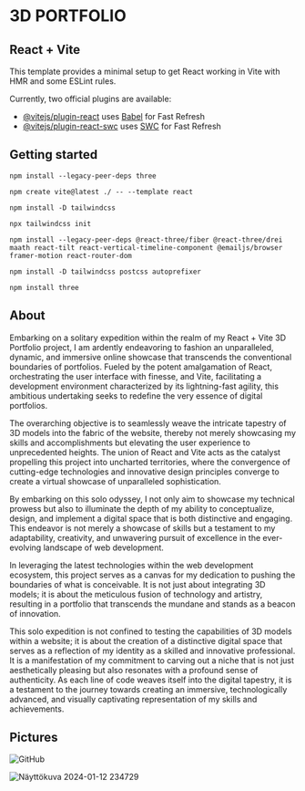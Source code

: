 # 3D PORTFOLIO
## React + Vite

This template provides a minimal setup to get React working in Vite with HMR and some ESLint rules.

Currently, two official plugins are available:

- [@vitejs/plugin-react](https://github.com/vitejs/vite-plugin-react/blob/main/packages/plugin-react/README.md) uses [Babel](https://babeljs.io/) for Fast Refresh
- [@vitejs/plugin-react-swc](https://github.com/vitejs/vite-plugin-react-swc) uses [SWC](https://swc.rs/) for Fast Refresh

## Getting started

`npm install --legacy-peer-deps three`

`npm create vite@latest ./ -- --template react`

`npm install -D tailwindcss`

`npx tailwindcss init`

`npm install --legacy-peer-deps @react-three/fiber @react-three/drei maath react-tilt react-vertical-timeline-component @emailjs/browser framer-motion react-router-dom`

`npm install -D tailwindcss postcss autoprefixer`

`npm install three`

## About

Embarking on a solitary expedition within the realm of my React + Vite 3D Portfolio project, I am ardently endeavoring to fashion an unparalleled, dynamic, and immersive online showcase that transcends the conventional boundaries of portfolios. Fueled by the potent amalgamation of React, orchestrating the user interface with finesse, and Vite, facilitating a development environment characterized by its lightning-fast agility, this ambitious undertaking seeks to redefine the very essence of digital portfolios.

The overarching objective is to seamlessly weave the intricate tapestry of 3D models into the fabric of the website, thereby not merely showcasing my skills and accomplishments but elevating the user experience to unprecedented heights. The union of React and Vite acts as the catalyst propelling this project into uncharted territories, where the convergence of cutting-edge technologies and innovative design principles converge to create a virtual showcase of unparalleled sophistication.

By embarking on this solo odyssey, I not only aim to showcase my technical prowess but also to illuminate the depth of my ability to conceptualize, design, and implement a digital space that is both distinctive and engaging. This endeavor is not merely a showcase of skills but a testament to my adaptability, creativity, and unwavering pursuit of excellence in the ever-evolving landscape of web development.

In leveraging the latest technologies within the web development ecosystem, this project serves as a canvas for my dedication to pushing the boundaries of what is conceivable. It is not just about integrating 3D models; it is about the meticulous fusion of technology and artistry, resulting in a portfolio that transcends the mundane and stands as a beacon of innovation.

This solo expedition is not confined to testing the capabilities of 3D models within a website; it is about the creation of a distinctive digital space that serves as a reflection of my identity as a skilled and innovative professional. It is a manifestation of my commitment to carving out a niche that is not just aesthetically pleasing but also resonates with a profound sense of authenticity. As each line of code weaves itself into the digital tapestry, it is a testament to the journey towards creating an immersive, technologically advanced, and visually captivating representation of my skills and achievements.

## Pictures

![GitHub](https://github.com/SamuelhaIIman/3D-Portfolio/assets/144782909/e91387ad-35e2-4fe2-a4fb-7cbb0edd0609)


![Näyttökuva 2024-01-12 234729](https://github.com/SamuelhaIIman/3D-Portfolio/assets/144782909/499e07fd-6468-4ef4-ae0f-865022553d48)
